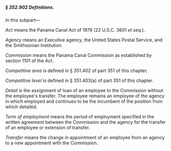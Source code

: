 ##### § 352.902 Definitions. #####

In this subpart—

*Act* means the Panama Canal Act of 1979 (22 U.S.C. 3601 *et seq.*).

*Agency* means an Executive agency, the United States Postal Service, and the Smithsonian Institution.

*Commission* means the Panama Canal Commission as established by section 1101 of the Act.

*Competitive area* is defined in § 351.402 of part 351 of this chapter.

*Competitive level* is defined in § 351.403(a) of part 351 of this chapter.

*Detail* is the assignment of loan of an employee to the Commission without the employee's transfer. The employee remains an employee of the agency in which employed and continues to be the incumbent of the position from which detailed.

*Term of employment* means the period of employment specified in the written agreement between the Commission and the agency for the transfer of an employee or extension of transfer.

*Transfer* means the change in appointment of an employee from an agency to a new appointment with the Commission.